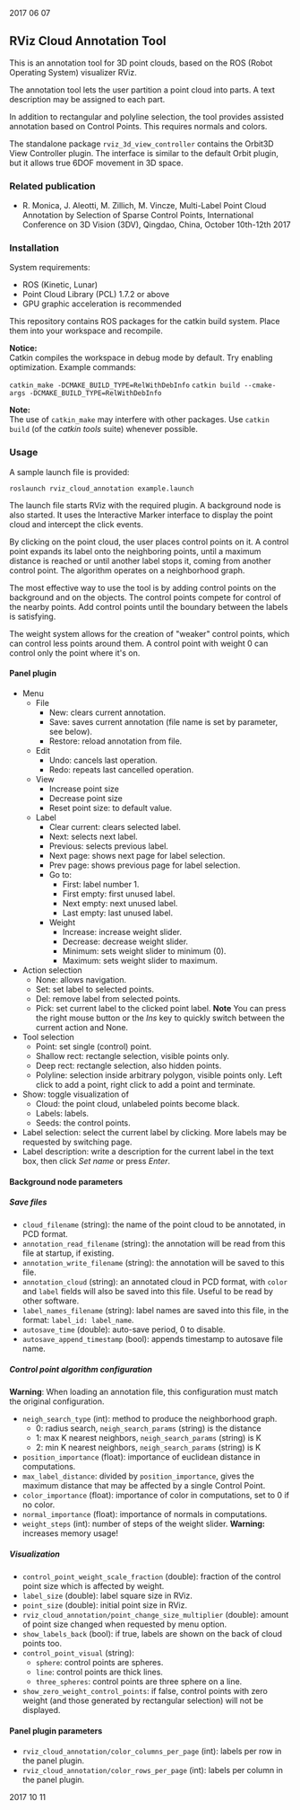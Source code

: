 2017 06 07

RViz Cloud Annotation Tool
--------------------------

This is an annotation tool for 3D point clouds, based on the ROS (Robot Operating System) visualizer RViz.

The annotation tool lets the user partition a point cloud into parts. A text description may be assigned to each part.

In addition to rectangular and polyline selection, the tool provides assisted annotation based on Control Points. This requires normals and colors.

The standalone package `rviz_3d_view_controller` contains the Orbit3D View Controller plugin. The interface is similar to the default Orbit plugin, but it allows true 6DOF movement in 3D space.

### Related publication

- R. Monica, J. Aleotti, M. Zillich, M. Vincze, Multi-Label Point Cloud Annotation by Selection of Sparse Control Points, International Conference on 3D Vision (3DV), Qingdao, China, October 10th-12th 2017

### Installation

System requirements:

- ROS (Kinetic, Lunar)
- Point Cloud Library (PCL) 1.7.2 or above
- GPU graphic acceleration is recommended

This repository contains ROS packages for the catkin build system. Place them into your workspace and recompile.

**Notice:**  
Catkin compiles the workspace in debug mode by default. Try enabling optimization. Example commands:

`catkin_make -DCMAKE_BUILD_TYPE=RelWithDebInfo`
`catkin build --cmake-args -DCMAKE_BUILD_TYPE=RelWithDebInfo`

**Note:**  
The use of `catkin_make` may interfere with other packages. Use `catkin build` (of the _catkin tools_ suite) whenever possible.

### Usage

A sample launch file is provided:

`roslaunch rviz_cloud_annotation example.launch`

The launch file starts RViz with the required plugin. A background node is also started. It uses the Interactive Marker interface to display the point cloud and intercept the click events.

By clicking on the point cloud, the user places control points on it.
A control point expands its label onto the neighboring points, until a maximum distance is reached or until another label stops it, coming from another control point.
The algorithm operates on a neighborhood graph.

The most effective way to use the tool is by adding control points on the background and on the objects. The control points compete for control of the nearby points. Add control points until the boundary between the labels is satisfying.

The weight system allows for the creation of "weaker" control points, which can control less points around them. A control point with weight 0 can control only the point where it's on.

#### Panel plugin

- Menu
    - File
        - New: clears current annotation.
        - Save: saves current annotation (file name is set by parameter, see below).
        - Restore: reload annotation from file.
    - Edit
        - Undo: cancels last operation.
        - Redo: repeats last cancelled operation.
    - View
        - Increase point size
        - Decrease point size
        - Reset point size: to default value.
    - Label
        - Clear current: clears selected label.
        - Next: selects next label.
        - Previous: selects previous label.
        - Next page: shows next page for label selection.
        - Prev page: shows previous page for label selection.
        - Go to:
            - First: label number 1.
            - First empty: first unused label.
            - Next empty: next unused label.
            - Last empty: last unused label.
        - Weight
            - Increase: increase weight slider.
            - Decrease: decrease weight slider.
            - Minimum: sets weight slider to minimum (0).
            - Maximum: sets weight slider to maximum.
- Action selection
    - None: allows navigation.
    - Set: set label to selected points.
    - Del: remove label from selected points.
    - Pick: set current label to the clicked point label.
    **Note** You can press the right mouse button or the _Ins_ key to quickly switch between the current action and None.
- Tool selection
    - Point: set single (control) point.
    - Shallow rect: rectangle selection, visible points only.
    - Deep rect: rectangle selection, also hidden points.
    - Polyline: selection inside arbitrary polygon, visible points only.
        Left click to add a point, right click to add a point and terminate.
- Show: toggle visualization of
    - Cloud: the point cloud, unlabeled points become black.
    - Labels: labels.
    - Seeds: the control points.
- Label selection: select the current label by clicking. More labels may be requested by switching page.
- Label description: write a description for the current label in the text box, then click _Set name_ or press _Enter_.

#### Background node parameters

##### Save files  
- `cloud_filename` (string): the name of the point cloud to be annotated, in PCD format.
- `annotation_read_filename` (string): the annotation will be read from this file at startup, if existing.
- `annotation_write_filename` (string): the annotation will be saved to this file.
- `annotation_cloud` (string): an annotated cloud in PCD format, with `color` and `label` fields will also be saved into this file. Useful to be read by other software.
- `label_names_filename` (string): label names are saved into this file, in the format: `label_id: label_name`.
- `autosave_time` (double): auto-save period, 0 to disable.
- `autosave_append_timestamp` (bool): appends timestamp to autosave file name.

##### Control point algorithm configuration

**Warning**: When loading an annotation file, this configuration must match the original configuration.

- `neigh_search_type` (int): method to produce the neighborhood graph.
    - 0: radius search, `neigh_search_params` (string) is the distance
    - 1: max K nearest neighbors, `neigh_search_params` (string) is K
    - 2: min K nearest neighbors, `neigh_search_params` (string) is K
- `position_importance` (float): importance of euclidean distance in computations.
- `max_label_distance`: divided by `position_importance`, gives the maximum distance that may be affected by a single Control Point.
- `color_importance` (float): importance of color in computations, set to 0 if no color.
- `normal_importance` (float): importance of normals in computations.
- `weight_steps` (int): number of steps of the weight slider. **Warning:** increases memory usage!

##### Visualization  
- `control_point_weight_scale_fraction` (double): fraction of the control point size which is affected by weight.
- `label_size` (double): label square size in RViz.
- `point_size` (double): initial point size in RViz.
- `rviz_cloud_annotation/point_change_size_multiplier` (double): amount of point size changed when requested by menu option.
- `show_labels_back` (bool): if true, labels are shown on the back of cloud points too.
- `control_point_visual` (string):
    - `sphere`: control points are spheres.
    - `line`: control points are thick lines.
    - `three_spheres`: control points are three sphere on a line.
- `show_zero_weight_control_points`: if false, control points with zero weight (and those generated by rectangular selection) will not be displayed.

#### Panel plugin parameters

- `rviz_cloud_annotation/color_columns_per_page` (int): labels per row in the panel plugin.
- `rviz_cloud_annotation/color_rows_per_page` (int): labels per column in the panel plugin.

2017 10 11
